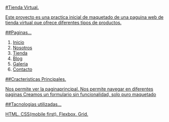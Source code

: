 <a href="https://www.clipartmax.com/middle/m2i8A0i8i8Z5K9Z5_responsive-web-design-html-and-css-icon/" target="_blank">

#Tienda Virtual.

Este proyecto es una practica inicial de maquetado de una paguina web de tienda virtual que ofrece diferentes tipos de productos.

##Paginas...

1. Inicio
2. Nosotros
3. Tienda
4. Blog
5. Galeria
6. Contacto

##Cracteristicas Principales.

Nos permite ver la paginaprincipal.
Nos permite navegar en diferentes paginas
Creamos un formulario sin funcionalidad, solo puro maquetado

##Tacnologias utilizadas...

HTML.
CSS(mobile first).
Flexbox.
Grid.
